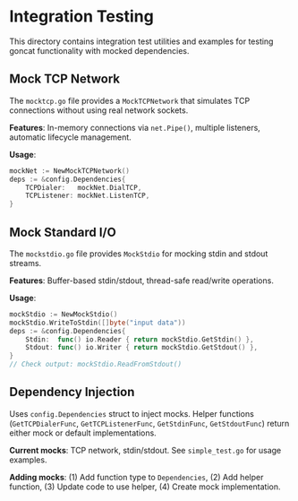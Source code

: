 # Integration Testing

This directory contains integration test utilities and examples for testing goncat functionality with mocked dependencies.

## Mock TCP Network

The `mocktcp.go` file provides a `MockTCPNetwork` that simulates TCP connections without using real network sockets.

**Features**: In-memory connections via `net.Pipe()`, multiple listeners, automatic lifecycle management.

**Usage**:
```go
mockNet := NewMockTCPNetwork()
deps := &config.Dependencies{
    TCPDialer:   mockNet.DialTCP,
    TCPListener: mockNet.ListenTCP,
}
```

## Mock Standard I/O

The `mockstdio.go` file provides `MockStdio` for mocking stdin and stdout streams.

**Features**: Buffer-based stdin/stdout, thread-safe read/write operations.

**Usage**:
```go
mockStdio := NewMockStdio()
mockStdio.WriteToStdin([]byte("input data"))
deps := &config.Dependencies{
    Stdin:  func() io.Reader { return mockStdio.GetStdin() },
    Stdout: func() io.Writer { return mockStdio.GetStdout() },
}
// Check output: mockStdio.ReadFromStdout()
```

## Dependency Injection

Uses `config.Dependencies` struct to inject mocks. Helper functions (`GetTCPDialerFunc`, `GetTCPListenerFunc`, `GetStdinFunc`, `GetStdoutFunc`) return either mock or default implementations.

**Current mocks**: TCP network, stdin/stdout. See `simple_test.go` for usage examples.

**Adding mocks**: (1) Add function type to `Dependencies`, (2) Add helper function, (3) Update code to use helper, (4) Create mock implementation.
